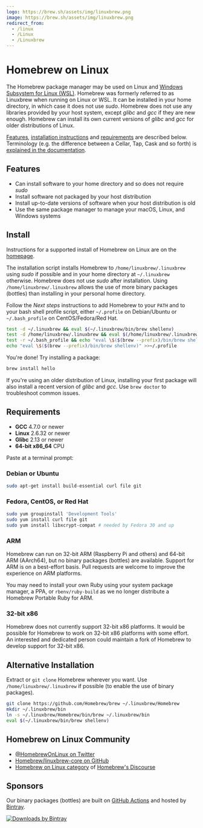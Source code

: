 ```yaml
---
logo: https://brew.sh/assets/img/linuxbrew.png
image: https://brew.sh/assets/img/linuxbrew.png
redirect_from:
  - /linux
  - /Linux
  - /Linuxbrew
---
```


# Homebrew on Linux

The Homebrew package manager may be used on Linux and [Windows Subsystem for Linux (WSL)](https://docs.microsoft.com/en-us/windows/wsl/about). Homebrew was formerly referred to as Linuxbrew when running on Linux or WSL. It can be installed in your home directory, in which case it does not use *sudo*. Homebrew does not use any libraries provided by your host system, except *glibc* and *gcc* if they are new enough. Homebrew can install its own current versions of *glibc* and *gcc* for older distributions of Linux.

[Features](#features), [installation instructions](#install) and [requirements](#requirements) are described below. Terminology (e.g. the difference between a Cellar, Tap, Cask and so forth) is [explained in the documentation](Formula-Cookbook.md#homebrew-terminology).

## Features

+ Can install software to your home directory and so does not require *sudo*
+ Install software not packaged by your host distribution
+ Install up-to-date versions of software when your host distribution is old
+ Use the same package manager to manage your macOS, Linux, and Windows systems

## Install

Instructions for a supported install of Homebrew on Linux are on the [homepage](https://brew.sh).

The installation script installs Homebrew to `/home/linuxbrew/.linuxbrew` using *sudo* if possible and in your home directory at `~/.linuxbrew` otherwise. Homebrew does not use *sudo* after installation. Using `/home/linuxbrew/.linuxbrew` allows the use of more binary packages (bottles) than installing in your personal home directory.

Follow the *Next steps* instructions to add Homebrew to your `PATH` and to your bash shell profile script, either `~/.profile` on Debian/Ubuntu or `~/.bash_profile` on CentOS/Fedora/Red Hat.

```sh
test -d ~/.linuxbrew && eval $(~/.linuxbrew/bin/brew shellenv)
test -d /home/linuxbrew/.linuxbrew && eval $(/home/linuxbrew/.linuxbrew/bin/brew shellenv)
test -r ~/.bash_profile && echo "eval \$($(brew --prefix)/bin/brew shellenv)" >>~/.bash_profile
echo "eval \$($(brew --prefix)/bin/brew shellenv)" >>~/.profile
```

You're done! Try installing a package:

```sh
brew install hello
```

If you're using an older distribution of Linux, installing your first package will also install a recent version of *glibc* and *gcc*. Use `brew doctor` to troubleshoot common issues.

## Requirements

+ **GCC** 4.7.0 or newer
+ **Linux** 2.6.32 or newer
+ **Glibc** 2.13 or newer
+ **64-bit x86_64** CPU

Paste at a terminal prompt:

### Debian or Ubuntu

```sh
sudo apt-get install build-essential curl file git
```

### Fedora, CentOS, or Red Hat

```sh
sudo yum groupinstall 'Development Tools'
sudo yum install curl file git
sudo yum install libxcrypt-compat # needed by Fedora 30 and up
```

### ARM

Homebrew can run on 32-bit ARM (Raspberry Pi and others) and 64-bit ARM (AArch64), but no binary packages (bottles) are available. Support for ARM is on a best-effort basis. Pull requests are welcome to improve the experience on ARM platforms.

You may need to install your own Ruby using your system package manager, a PPA, or `rbenv/ruby-build` as we no longer distribute a Homebrew Portable Ruby for ARM.

### 32-bit x86

Homebrew does not currently support 32-bit x86 platforms. It would be possible for Homebrew to work on 32-bit x86 platforms with some effort. An interested and dedicated person could maintain a fork of Homebrew to develop support for 32-bit x86.

## Alternative Installation

Extract or `git clone` Homebrew wherever you want. Use `/home/linuxbrew/.linuxbrew` if possible (to enable the use of binary packages).

```sh
git clone https://github.com/Homebrew/brew ~/.linuxbrew/Homebrew
mkdir ~/.linuxbrew/bin
ln -s ~/.linuxbrew/Homebrew/bin/brew ~/.linuxbrew/bin
eval $(~/.linuxbrew/bin/brew shellenv)
```

## Homebrew on Linux Community

- [@HomebrewOnLinux on Twitter](https://twitter.com/HomebrewOnLinux)
- [Homebrew/linuxbrew-core on GitHub](https://github.com/Homebrew/linuxbrew-core)
- [Homebrew on Linux category](https://discourse.brew.sh/c/linuxbrew) of [Homebrew's Discourse](https://discourse.brew.sh)

## Sponsors

Our binary packages (bottles) are built on [GitHub Actions](https://github.com/features/actions) and hosted by [Bintray](https://bintray.com/linuxbrew).

[![Downloads by Bintray](https://bintray.com/docs/images/downloads_by_bintray_96.png)](https://bintray.com/linuxbrew)

